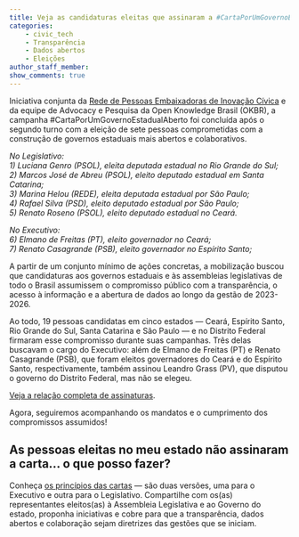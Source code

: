 ```yaml
---
title: Veja as candidaturas eleitas que assinaram a #CartaPorUmGovernoEstadualAberto
categories:
    - civic_tech
    - Transparência
    - Dados abertos
    - Eleições
author_staff_member:
show_comments: true
---
```


Iniciativa conjunta da [Rede de Pessoas Embaixadoras de Inovação Cívica](https://embaixadoras.ok.org.br/) e da equipe de Advocacy e Pesquisa da Open Knowledge Brasil (OKBR), a campanha #CartaPorUmGovernoEstadualAberto foi concluída após o segundo turno com a eleição de sete pessoas comprometidas com a construção de governos estaduais mais abertos e colaborativos.

*No Legislativo:*  
*1) Luciana Genro (PSOL), eleita deputada estadual no Rio Grande do Sul;*  
*2) Marcos José de Abreu (PSOL), eleito deputado estadual em Santa Catarina;*  
*3) Marina Helou (REDE), eleita deputada estadual por São Paulo;*  
*4) Rafael Silva (PSD), eleito deputado estadual por São Paulo;*  
*5) Renato Roseno (PSOL), eleito deputado estadual no Ceará.*  

*No Executivo:*  
*6) Elmano de Freitas (PT), eleito governador no Ceará;*  
*7) Renato Casagrande (PSB), eleito governador no Espírito Santo;*  

A partir de um conjunto mínimo de ações concretas, a mobilização buscou que candidaturas aos governos estaduais e às assembleias legislativas de todo o Brasil assumissem o compromisso público com a transparência, o acesso à informação e a abertura de dados ao longo da gestão de 2023-2026.

Ao todo, 19 pessoas candidatas em cinco estados — Ceará, Espírito Santo, Rio Grande do Sul, Santa Catarina e São Paulo — e no Distrito Federal firmaram esse compromisso durante suas campanhas. Três delas buscavam o cargo do Executivo: além de Elmano de Freitas (PT) e Renato Casagrande (PSB), que foram eleitos governadores do Ceará e do Espírito Santo, respectivamente, também assinou Leandro Grass (PV), que disputou o governo do Distrito Federal, mas não se elegeu.

[Veja a relação completa de assinaturas](https://ok.org.br/noticia/conheca-as-cartas-compromisso-da-campanha-cartaporumgovernoestadualaberto/).

Agora, seguiremos acompanhando os mandatos e o cumprimento dos compromissos assumidos!

## As pessoas eleitas no meu estado não assinaram a carta… o que posso fazer? 
Conheça [os princípios das cartas](https://drive.google.com/drive/folders/1OF1ID6ewxwT5QV9EY-lf0u97OFmmWfo1?usp=sharing) — são duas versões, uma para o Executivo e outra para o Legislativo. Compartilhe com os(as) representantes eleitos(as) à Assembleia Legislativa e ao Governo do estado, proponha iniciativas e cobre para que a transparência, dados abertos e colaboração sejam diretrizes das gestões que se iniciam.